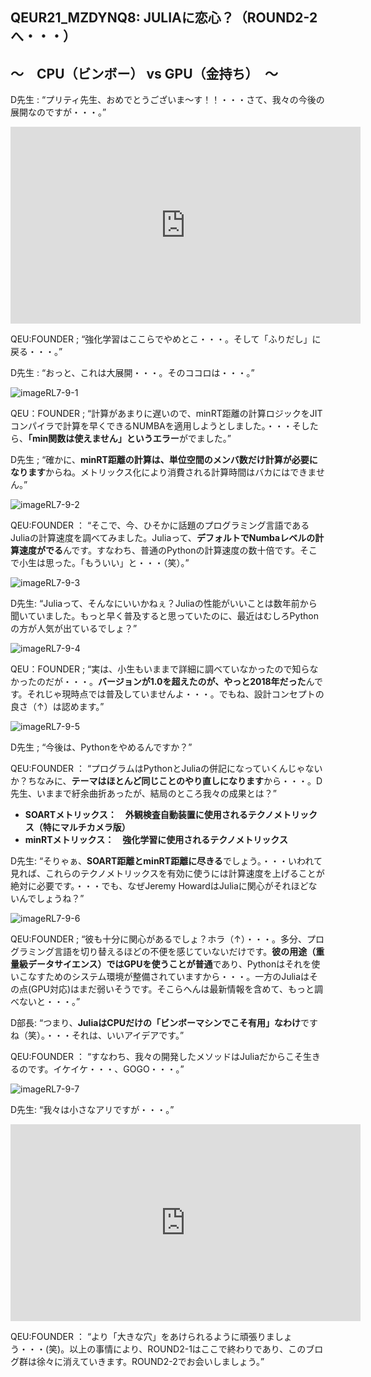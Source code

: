 ## QEUR21_MZDYNQ8: JULIAに恋心？（ROUND2-2へ・・・）

## ～　CPU（ビンボー） vs GPU（金持ち）　～

D先生 : “プリティ先生、おめでとうございま～す！！・・・さて、我々の今後の展開なのですが・・・。”

<iframe width="560" height="315" src="https://www.youtube.com/embed/ZvPttVQ1MEE" title="YouTube video player" frameborder="0" allow="accelerometer; autoplay; clipboard-write; encrypted-media; gyroscope; picture-in-picture" allowfullscreen></iframe>

QEU:FOUNDER ; “強化学習はここらでやめとこ・・・。そして「ふりだし」に戻る・・・。”

D先生 : “おっと、これは大展開・・・。そのココロは・・・。”

![imageRL7-9-1](https://reinforce.github.io/images/imageRL7-9-1.jpg)

QEU：FOUNDER ; “計算があまりに遅いので、minRT距離の計算ロジックをJITコンパイラで計算を早くできるNUMBAを適用しようとしました。・・・そしたら、**「min関数は使えません」というエラー**がでました。”

D先生 ; “確かに、**minRT距離の計算は、単位空間のメンバ数だけ計算が必要になります**からね。メトリックス化により消費される計算時間はバカにはできません。”

![imageRL7-9-2](https://reinforce.github.io/images/imageRL7-9-2.jpg)

QEU:FOUNDER ： “そこで、今、ひそかに話題のプログラミング言語であるJuliaの計算速度を調べてみました。Juliaって、**デフォルトでNumbaレベルの計算速度がでる**んです。すなわち、普通のPythonの計算速度の数十倍です。そこで小生は思った。「もういい」と・・・（笑）。”

![imageRL7-9-3](https://reinforce.github.io/images/imageRL7-9-3.jpg)

D先生: “Juliaって、そんなにいいかねぇ？Juliaの性能がいいことは数年前から聞いていました。もっと早く普及すると思っていたのに、最近はむしろPythonの方が人気が出ているでしょ？”

![imageRL7-9-4](https://reinforce.github.io/images/imageRL7-9-4.jpg)

QEU：FOUNDER ; “実は、小生もいままで詳細に調べていなかったので知らなかったのだが・・・。**バージョンが1.0を超えたのが、やっと2018年だった**んです。それじゃ現時点では普及していませんよ・・・。でもね、設計コンセプトの良さ（↑）は認めます。”

![imageRL7-9-5](https://reinforce.github.io/images/imageRL7-9-5.jpg)

D先生 ; “今後は、Pythonをやめるんですか？”

QEU:FOUNDER ： “プログラムはPythonとJuliaの併記になっていくんじゃないか？ちなみに、**テーマはほとんど同じことのやり直しになります**から・・・。D先生、いままで紆余曲折あったが、結局のところ我々の成果とは？”

- **SOARTメトリックス：　外観検査自動装置に使用されるテクノメトリックス（特にマルチカメラ版）**
- **minRTメトリックス：　強化学習に使用されるテクノメトリックス**

D先生: “そりゃぁ、**SOART距離とminRT距離に尽きる**でしょう。・・・いわれて見れば、これらのテクノメトリックスを有効に使うには計算速度を上げることが絶対に必要です。・・・でも、なぜJeremy HowardはJuliaに関心がそれほどないんでしょうね？”

![imageRL7-9-6](https://reinforce.github.io/images/imageRL7-9-6.jpg)

QEU:FOUNDER ; “彼も十分に関心があるでしょ？ホラ（↑）・・・。多分、プログラミング言語を切り替えるほどの不便を感じていないだけです。**彼の用途（重量級データサイエンス）ではGPUを使うことが普通**であり、Pythonはそれを使いこなすためのシステム環境が整備されていますから・・・。一方のJuliaはその点(GPU対応)はまだ弱いそうです。そこらへんは最新情報を含めて、もっと調べないと・・・。”

D部長: “つまり、**JuliaはCPUだけの「ビンボーマシンでこそ有用」なわけ**ですね（笑）。・・・それは、いいアイデアです。”

QEU:FOUNDER ： “すなわち、我々の開発したメソッドはJuliaだからこそ生きるのです。イケイケ・・・、GOGO・・・。”

![imageRL7-9-7](https://reinforce.github.io/images/imageRL7-9-7.jpg)

D先生: “我々は小さなアリですが・・・。”

<iframe width="560" height="315" src="https://www.youtube.com/embed/yH5YNPrQwcM" ti-tle="YouTube video player" frameborder="0" allow="accelerometer; autoplay; clipboard-write; en-crypted-media; gyroscope; picture-in-picture" allowfullscreen></iframe>

QEU:FOUNDER ： “より「大きな穴」をあけられるように頑張りましょう・・・(笑)。以上の事情により、ROUND2-1はここで終わりであり、このブログ群は徐々に消えていきます。ROUND2-2でお会いしましょう。”


